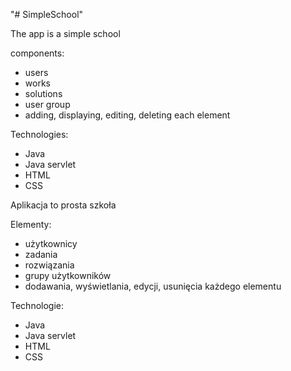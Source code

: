 "# SimpleSchool" 

The app is a simple school

components:
- users
- works
- solutions
- user group
- adding, displaying, editing, deleting each element

Technologies:
- Java
- Java servlet
- HTML
- CSS

Aplikacja to prosta szkoła

Elementy:
- użytkownicy
- zadania
- rozwiązania
- grupy użytkowników
- dodawania, wyświetlania, edycji, usunięcia każdego elementu

Technologie:
- Java
- Java servlet
- HTML
- CSS
